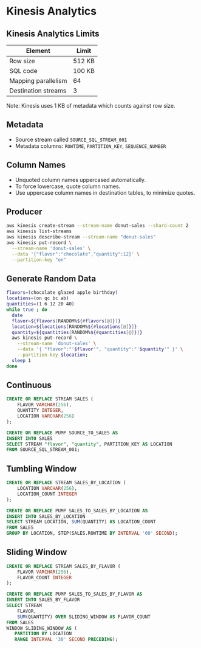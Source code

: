 # Kinesis Analytics

## Kinesis Analytics Limits

Element | Limit
------- | -----
Row size | 512 KB
SQL code | 100 KB
Mapping parallelism | 64
Destination streams | 3

Note: Kinesis uses 1 KB of metadata which counts against row size.

## Metadata

- Source stream called `SOURCE_SQL_STREAM_001`
- Metadata columns: `ROWTIME`, `PARTITION_KEY`, `SEQUENCE_NUMBER`

## Column Names

- Unquoted column names uppercased automatically.
- To force lowercase, quote column names.
- Use uppercase column names in destination tables, to minimize quotes.

## Producer

```sh
aws kinesis create-stream --stream-name donut-sales --shard-count 2
aws kinesis list-streams
aws kinesis describe-stream --stream-name "donut-sales"
aws kinesis put-record \
  --stream-name 'donut-sales' \
  --data '{"flavor":"chocolate","quantity":12}' \
  --partition-key "on"
```

## Generate Random Data

```sh
flavors=(chocolate glazed apple birthday)
locations=(on qc bc ab)
quantities=(1 6 12 20 40)
while true ; do 
  date
  flavor=${flavors[RANDOM%${#flavors[@]}]} 
  location=${locations[RANDOM%${#locations[@]}]} 
  quantity=${quantities[RANDOM%${#quantities[@]}]} 
  aws kinesis put-record \
    --stream-name 'donut-sales' \
    --data '{ "flavor":"'$flavor'", "quantity":"'$quantity'" }' \
    --partition-key $location; 
  sleep 1
done 
```

## Continuous 

```sql
CREATE OR REPLACE STREAM SALES (
    FLAVOR VARCHAR(256), 
    QUANTITY INTEGER,
    LOCATION VARCHAR(256)
);

CREATE OR REPLACE PUMP SOURCE_TO_SALES AS 
INSERT INTO SALES
SELECT STREAM "flavor", "quantity", PARTITION_KEY AS LOCATION
FROM SOURCE_SQL_STREAM_001;
```

## Tumbling Window 

```sql
CREATE OR REPLACE STREAM SALES_BY_LOCATION (
    LOCATION VARCHAR(256),
    LOCATION_COUNT INTEGER
);

CREATE OR REPLACE PUMP SALES_TO_SALES_BY_LOCATION AS 
INSERT INTO SALES_BY_LOCATION
SELECT STREAM LOCATION, SUM(QUANTITY) AS LOCATION_COUNT
FROM SALES
GROUP BY LOCATION, STEP(SALES.ROWTIME BY INTERVAL '60' SECOND);
```

## Sliding Window

```sql
CREATE OR REPLACE STREAM SALES_BY_FLAVOR (
    FLAVOR VARCHAR(256),
    FLAVOR_COUNT INTEGER
);

CREATE OR REPLACE PUMP SALES_TO_SALES_BY_FLAVOR AS 
INSERT INTO SALES_BY_FLAVOR
SELECT STREAM 
    FLAVOR, 
    SUM(QUANTITY) OVER SLIDING_WINDOW AS FLAVOR_COUNT
FROM SALES
WINDOW SLIDING_WINDOW AS (
   PARTITION BY LOCATION
   RANGE INTERVAL '30' SECOND PRECEDING);
```

